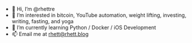 - 👋 Hi, I’m @rhettre
- 👀 I’m interested in bitcoin, YouTube automation, weight lifting, investing, writing, fasting, and yoga
- 🌱 I’m currently learning Python / Docker / iOS Development
- 📫 Email me at rhett@rhett.blog

<!---
rhettre/rhettre is a ✨ special ✨ repository because its `README.md` (this file) appears on your GitHub profile.
You can click the Preview link to take a look at your changes.
--->
